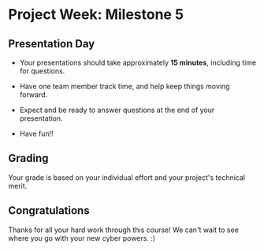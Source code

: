 # Project Week: Milestone 5

## Presentation Day

* Your presentations should take approximately **15 minutes**, including time for questions.

* Have one team member track time, and help keep things moving forward.

* Expect and be ready to answer questions at the end of your presentation.

* Have fun!!

## Grading

Your grade is based on your individual effort and your project's technical merit.

## Congratulations

Thanks for all your hard work through this course! We can't wait to see where you go with your new cyber powers. :)
